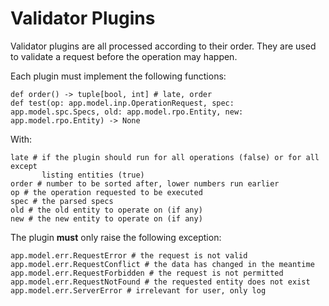 # Validator Plugins

Validator plugins are all processed according to their order. They are used to
validate a request before the operation may happen.

Each plugin must implement the following functions:

    def order() -> tuple[bool, int] # late, order
    def test(op: app.model.inp.OperationRequest, spec: app.model.spc.Specs, old: app.model.rpo.Entity, new: app.model.rpo.Entity) -> None

With:

    late # if the plugin should run for all operations (false) or for all except
           listing entities (true)
    order # number to be sorted after, lower numbers run earlier
    op # the operation requested to be executed
    spec # the parsed specs
    old # the old entity to operate on (if any)
    new # the new entity to operate on (if any)

The plugin **must** only raise the following exception:

    app.model.err.RequestError # the request is not valid
    app.model.err.RequestConflict # the data has changed in the meantime
    app.model.err.RequestForbidden # the request is not permitted
    app.model.err.RequestNotFound # the requested entity does not exist
    app.model.err.ServerError # irrelevant for user, only log
